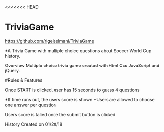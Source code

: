 <<<<<<< HEAD
# TriviaGame

https://github.com/rigelselmani/TriviaGame

 *A Trivia Game with multiple choice questions about Soccer World Cup history.

Overview
Multiple choice trivia game created with Html Css JavaScript and jQuery.

#Rules & Features

Once START is clicked, user has 15 seconds to guess 4 questions

*If time runs out, the users score is shown
*Users are allowed to choose one answer per question

Users score is talied once the submit button is clicked

History
Created on 01/20/18
